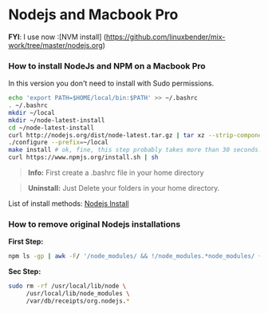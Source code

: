 
Nodejs and Macbook Pro
=========
**FYI**: I use now :[NVM install] (https://github.com/linuxbender/mix-work/tree/master/nodejs.org)

### How to install NodeJs and NPM on a Macbook Pro
In this version you don't need to install with Sudo permissions.
```bash
echo 'export PATH=$HOME/local/bin:$PATH' >> ~/.bashrc
. ~/.bashrc
mkdir ~/local
mkdir ~/node-latest-install
cd ~/node-latest-install
curl http://nodejs.org/dist/node-latest.tar.gz | tar xz --strip-components=1
./configure --prefix=~/local
make install # ok, fine, this step probably takes more than 30 seconds...
curl https://www.npmjs.org/install.sh | sh
```
>**Info:** First create a .bashrc file in your home directory

> **Uninstall:** Just Delete your folders in your home directory. 

List of install methods: [Nodejs Install ](https://gist.github.com/isaacs/579814#file-yet-another-option-sh)
###  How to remove original Nodejs installations
**First Step:**
```bash
npm ls -gp | awk -F/ '/node_modules/ && !/node_modules.*node_modules/ {print $NF}' | xargs npm -g rm
```
**Sec Step:**
```bash
sudo rm -rf /usr/local/lib/node \
     /usr/local/lib/node_modules \
     /var/db/receipts/org.nodejs.*
```
